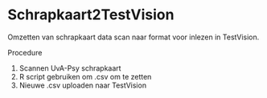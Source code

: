 # Schrapkaart2TestVision

Omzetten van schrapkaart data scan naar format voor inlezen in TestVision.

Procedure

1. Scannen UvA-Psy schrapkaart
2. R script gebruiken om .csv om te zetten
3. Nieuwe .csv uploaden naar TestVision

